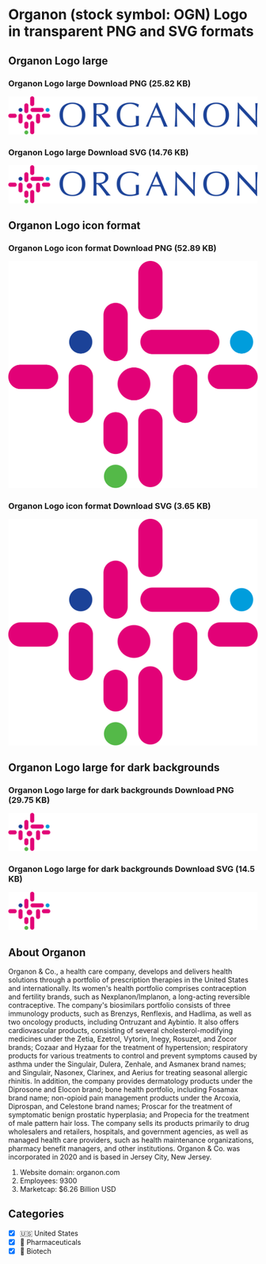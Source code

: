 # Organon (stock symbol: OGN) Logo in transparent PNG and SVG formats

## Organon Logo large

### Organon Logo large Download PNG (25.82 KB)

![Organon Logo large Download PNG (25.82 KB)](/img/orig/OGN_BIG-17c5a207.png)

### Organon Logo large Download SVG (14.76 KB)

![Organon Logo large Download SVG (14.76 KB)](/img/orig/OGN_BIG-878d6226.svg)

## Organon Logo icon format

### Organon Logo icon format Download PNG (52.89 KB)

![Organon Logo icon format Download PNG (52.89 KB)](/img/orig/OGN-67285454.png)

### Organon Logo icon format Download SVG (3.65 KB)

![Organon Logo icon format Download SVG (3.65 KB)](/img/orig/OGN-99f2eb52.svg)

## Organon Logo large for dark backgrounds

### Organon Logo large for dark backgrounds Download PNG (29.75 KB)

![Organon Logo large for dark backgrounds Download PNG (29.75 KB)](/img/orig/OGN_BIG.D-347ef893.png)

### Organon Logo large for dark backgrounds Download SVG (14.5 KB)

![Organon Logo large for dark backgrounds Download SVG (14.5 KB)](/img/orig/OGN_BIG.D-a33887d8.svg)

## About Organon

Organon & Co., a health care company, develops and delivers health solutions through a portfolio of prescription therapies in the United States and internationally. Its women's health portfolio comprises contraception and fertility brands, such as Nexplanon/Implanon, a long-acting reversible contraceptive. The company's biosimilars portfolio consists of three immunology products, such as Brenzys, Renflexis, and Hadlima, as well as two oncology products, including Ontruzant and Aybintio. It also offers cardiovascular products, consisting of several cholesterol-modifying medicines under the Zetia, Ezetrol, Vytorin, Inegy, Rosuzet, and Zocor brands; Cozaar and Hyzaar for the treatment of hypertension; respiratory products for various treatments to control and prevent symptoms caused by asthma under the Singulair, Dulera, Zenhale, and Asmanex brand names; and Singulair, Nasonex, Clarinex, and Aerius for treating seasonal allergic rhinitis. In addition, the company provides dermatology products under the Diprosone and Elocon brand; bone health portfolio, including Fosamax brand name; non-opioid pain management products under the Arcoxia, Diprospan, and Celestone brand names; Proscar for the treatment of symptomatic benign prostatic hyperplasia; and Propecia for the treatment of male pattern hair loss. The company sells its products primarily to drug wholesalers and retailers, hospitals, and government agencies, as well as managed health care providers, such as health maintenance organizations, pharmacy benefit managers, and other institutions. Organon & Co. was incorporated in 2020 and is based in Jersey City, New Jersey.

1. Website domain: organon.com
2. Employees: 9300
3. Marketcap: $6.26 Billion USD


## Categories
- [x] 🇺🇸 United States
- [x] 💊 Pharmaceuticals
- [x] 🧬 Biotech
